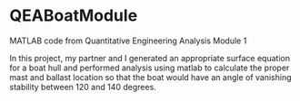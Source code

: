 # QEABoatModule
MATLAB code from Quantitative Engineering Analysis Module 1

In this project, my partner and I generated an appropriate surface equation for a boat hull and performed analysis using matlab to calculate the proper mast and ballast location so that the boat would have an angle of vanishing stability between 120 and 140 degrees.
